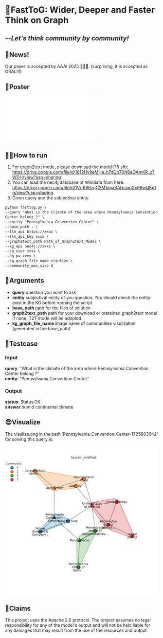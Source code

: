# 🚀FastToG: Wider, Deeper and Faster Think on Graph
## --_Let's think community by community!_

## 📰News!
Our paper is accepted by AAAI 2025 👏👏👏. (surprising, it is accepted as ORAL!!!)

## 📜Poster
![illustration of FastToG](./FastToG_Poster.pdf)

## 🏇🏻How to run
1. For graph2text mode, please download the model(T5 sft): https://drive.google.com/file/d/1812Hy9eMHa_h7dQn70N6eQAmKR_x7WDH/view?usp=sharing
2. You can load the neo4j database of Wikidata from here: https://drive.google.com/file/d/1Vrdt86zqG2M1apaSAUciuqXx9BwQKd1g/view?usp=sharing
3. Given query and the subjectival entity:

```
python fasttog.py \
--query "What is the climate of the area where Pennsylvania Convention Center belong ?" \
--entity "Pennsylvania Convention Center" \
--base_path . \
--llm_api https://xxxx \
--llm_api_key xxxx \
--graph2text_path Path_of_Graph2Text_Model \
--kg_api neo4j://xxxx \
--kg_user xxxx \
--kg_pw xxxx \
--kg_graph_file_name visulize \
--community_max_size 4
```
## 🤔Arguments
* **query** question you want to ask
* **entity** subjectival entity of you question. You should check the entity exist in the KG before running the script
* **base_path** path for the files of solution
* **graph2text_path** path for your download or pretained graph2text model. If none, T2T mode will be adopted.
* **kg_graph_file_name** image name of communities visulization (generated in the base_path)

## 🧪Testcase
### Input
**query**: "What is the climate of the area where Pennsylvania Convention Center belong ?" <br />
**entity**: "Pennsylvania Convention Center" <br />

### Output
**status**: Status.OK <br />
**answer**:humid continental climate <br />

## 😎Visualize
The visulize.png in the path 'Pennsylvania\_Convention\_Center-1725603642' for solving this query is:
![visulize](./visulize.png)

## 🎩Claims
This project uses the Apache 2.0 protocol. The project assumes no legal responsibility for any of the model's output and will not be held liable for any damages that may result from the use of the resources and output.
